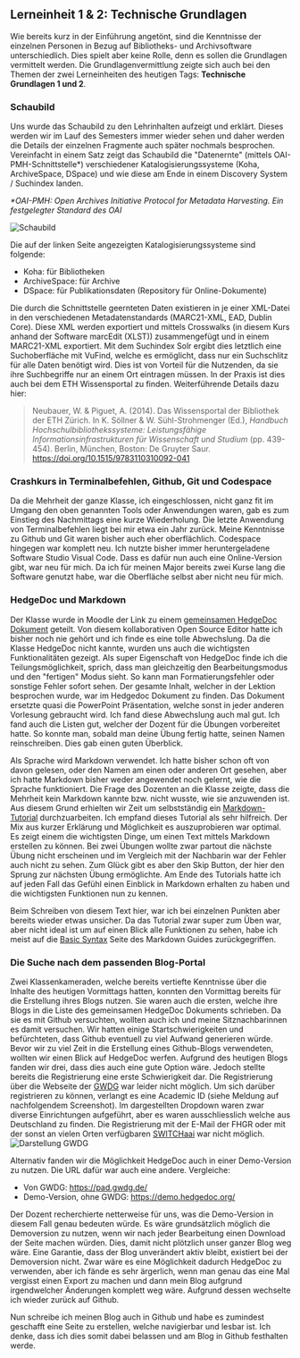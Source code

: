 ## Lerneinheit 1 & 2: Technische Grundlagen

Wie bereits kurz in der Einführung angetönt, sind die Kenntnisse der einzelnen Personen in Bezug auf Bibliotheks- und Archivsoftware unterschiedlich. Dies spielt aber keine Rolle, denn es sollen die Grundlagen vermittelt werden. Die Grundlagenvermittlung zeigte sich auch bei den Themen der zwei Lerneinheiten des heutigen Tags: **Technische Grundlagen 1 und 2**. 

### Schaubild
Uns wurde das Schaubild zu den Lehrinhalten aufzeigt und erklärt. Dieses werden wir im Lauf des Semesters immer wieder sehen und daher werden die Details der einzelnen Fragmente auch später nochmals besprochen. Vereinfacht in einem Satz zeigt das Schaubild die "Datenernte" (mittels OAI-PMH-Schnittstelle*) verschiedener Katalogisierungssysteme (Koha, ArchiveSpace, DSpace) und wie diese am Ende in einem Discovery System / Suchindex landen. 
 
_*OAI-PMH: Open Archives Initiative Protocol for Metadata Harvesting. Ein festgelegter Standard des OAI_  

![Schaubild](https://user-images.githubusercontent.com/92395466/219941621-da392eed-b847-4772-a2d1-7793d1ea995d.png)


Die auf der linken Seite angezeigten Katalogisierungssysteme sind folgende:

* Koha: für Bibliotheken
* ArchiveSpace: für Archive
* DSpace: für Publikationsdaten (Repository für Online-Dokumente)

Die durch die Schnittstelle geernteten Daten existieren in je einer XML-Datei in den verschiedenen Metadatenstandards (MARC21-XML, EAD, Dublin Core). Diese XML werden exportiert und mittels Crosswalks (in diesem Kurs anhand der Software marcEdit (XLST)) zusammengefügt und in einem MARC21-XML exportiert. Mit dem Suchindex Solr ergibt dies letztlich eine Suchoberfläche mit VuFind, welche es ermöglicht, dass nur ein Suchschlitz für alle Daten benötigt wird. Dies ist von Vorteil für die Nutzenden, da sie ihre Suchbegriffe nur an einem Ort eintragen müssen. In der Praxis ist dies auch bei dem ETH Wissensportal zu finden. Weiterführende Details dazu hier:

> Neubauer, W. & Piguet, A. (2014). Das Wissensportal der Bibliothek der ETH Zürich. In K. Söllner & W. Sühl-Strohmenger (Ed.), _Handbuch Hochschulbibliothekssysteme: Leistungsfähige Informationsinfrastrukturen für Wissenschaft und Studium_ (pp. 439-454). Berlin, München, Boston: De Gruyter Saur. https://doi.org/10.1515/9783110310092-041


### Crashkurs in Terminalbefehlen, Github, Git und Codespace
Da die Mehrheit der ganze Klasse, ich eingeschlossen, nicht ganz fit im Umgang den oben genannten Tools oder Anwendungen waren, gab es zum Einstieg des Nachmittags eine kurze Wiederholung. Die letzte Anwendung von Terminalbefehlen liegt bei mir etwa ein Jahr zurück. Meine Kenntnisse zu Github und Git waren bisher auch eher oberflächlich. Codespace hingegen war komplett neu. Ich nutzte bisher immer heruntergeladene Software Studio Visual Code. Dass es dafür nun auch eine Online-Version gibt, war neu für mich. Da ich für meinen Major bereits zwei Kurse lang die Software genutzt habe, war die Oberfläche selbst aber nicht neu für mich. 


### HedgeDoc und Markdown
Der Klasse wurde in Moodle der Link zu einem [gemeinsamen HedgeDoc Dokument](https://pad.gwdg.de/Nj7bLYj_QHqaP9o29V0yGw#) geteilt. Von diesem kollaborativen Open Source Editor hatte ich bisher noch nie gehört und ich finde es eine tolle Abwechslung. Da die Klasse HedgeDoc nicht kannte, wurden uns auch die wichtigsten Funktionalitäten gezeigt. Als super Eigenschaft von HedgeDoc finde ich die Teilungsmöglichkeit, sprich, dass man gleichzeitig den Bearbeitungsmodus und den "fertigen" Modus sieht. So kann man Formatierungsfehler oder sonstige Fehler sofort sehen. Der gesamte Inhalt, welcher in der Lektion besprochen wurde, war im Hedgedoc Dokument zu finden. Das Dokument ersetzte quasi die PowerPoint Präsentation, welche sonst in jeder anderen Vorlesung gebraucht wird. Ich fand diese Abwechslung auch mal gut. Ich fand auch die Listen gut, welcher der Dozent für die Übungen vorbereitet hatte. So konnte man, sobald man deine Übung fertig hatte, seinen Namen reinschreiben. Dies gab einen guten Überblick.

Als Sprache wird Markdown verwendet. Ich hatte bisher schon oft von davon gelesen, oder den Namen am einen oder anderen Ort gesehen, aber ich hatte Markdown bisher weder angewendet noch gelernt, wie die Sprache funktioniert. Die Frage des Dozenten an die Klasse zeigte, dass die Mehrheit kein Markdown kannte bzw. nicht wusste, wie sie anzuwenden ist. Aus diesem Grund erhielten wir Zeit um selbstständig ein [Markdown-Tutorial](https://www.markdowntutorial.com) durchzuarbeiten. Ich empfand dieses Tutorial als sehr hilfreich. Der Mix aus kurzer Erklärung und Möglichkeit es auszuprobieren war optimal. Es zeigt einem die wichtigsten Dinge, um einen Text mittels Markdown erstellen zu können. Bei zwei Übungen wollte zwar partout die nächste Übung nicht erscheinen und im Vergleich mit der Nachbarin war der Fehler auch nicht zu sehen. Zum Glück gibt es aber den Skip Button, der hier den Sprung zur nächsten Übung ermöglichte. Am Ende des Tutorials hatte ich auf jeden Fall das Gefühl einen Einblick in Markdown erhalten zu haben und die wichtigsten Funktionen nun zu kennen. 

Beim Schreiben von diesem Text hier, war ich bei einzelnen Punkten aber bereits wieder etwas unsicher. Da das Tutorial zwar super zum Üben war, aber nicht ideal ist um auf einen Blick alle Funktionen zu sehen, habe ich meist auf die [Basic Syntax]( https://www.markdownguide.org/basic-syntax/) Seite des Markdown Guides zurückgegriffen.

 
### Die Suche nach dem passenden Blog-Portal

Zwei Klassenkameraden, welche bereits vertiefte Kenntnisse über die Inhalte des heutigen Vormittags hatten, konnten den Vormittag bereits für die Erstellung ihres Blogs nutzen. Sie waren auch die ersten, welche ihre Blogs in die Liste des gemeinsamen HedgeDoc Dokuments schrieben. Da sie es mit Github versuchten, wollten auch ich und meine Sitznachbarinnen es damit versuchen. Wir hatten einige Startschwierigkeiten und befürchteten, dass Github eventuell zu viel Aufwand generieren würde. Bevor wir zu viel Zeit in die Erstellung eines Github-Blogs verwendeten, wollten wir einen Blick auf HedgeDoc werfen. Aufgrund des heutigen Blogs fanden wir drei, dass dies auch eine gute Option wäre. Jedoch stellte bereits die Registrierung eine erste Schwierigkeit dar. Die Registrierung über die Webseite der [GWDG](https://pad.gwdg.de/) war leider nicht möglich. Um sich darüber registrieren zu können, verlangt es eine Academic ID (siehe Meldung auf nachfolgendem Screenshot). Im dargestellten Dropdown waren zwar diverse Einrichtungen aufgeführt, aber es waren ausschliesslich welche aus Deutschland zu finden. Die Registrierung mit der E-Mail der FHGR oder mit der sonst an vielen Orten verfügbaren [SWITCHaai]( https://www.switch.ch/aai/) war nicht möglich.  
![Darstellung GWDG](https://user-images.githubusercontent.com/92395466/219939264-2f4e3622-0777-4c1d-bb8c-5808a2de3eea.png)

Alternativ fanden wir die Möglichkeit HedgeDoc auch in einer Demo-Version zu nutzen. Die URL dafür war auch eine andere. Vergleiche:
* Von GWDG: <https://pad.gwdg.de/>   
* Demo-Version, ohne GWDG: <https://demo.hedgedoc.org/>

Der Dozent recherchierte netterweise für uns, was die Demo-Version in diesem Fall genau bedeuten würde. Es wäre grundsätzlich möglich die Demoversion zu nutzen, wenn wir nach jeder Bearbeitung einen Download der Seite machen würden. Dies, damit nicht plötzlich unser ganzer Blog weg wäre. Eine Garantie, dass der Blog unverändert aktiv bleibt, existiert bei der Demoversion nicht. Zwar wäre es eine Möglichkeit dadurch HedgeDoc zu verwenden, aber ich fände es sehr ärgerlich, wenn man genau das eine Mal vergisst einen Export zu machen und dann mein Blog aufgrund irgendwelcher Änderungen komplett weg wäre. Aufgrund dessen wechselte ich wieder zurück auf Github. 

Nun schreibe ich meinen Blog auch in Github und habe es zumindest geschafft eine Seite zu erstellen, welche navigierbar und lesbar ist. Ich denke, dass ich dies somit dabei belassen und am Blog in Github festhalten werde.  

